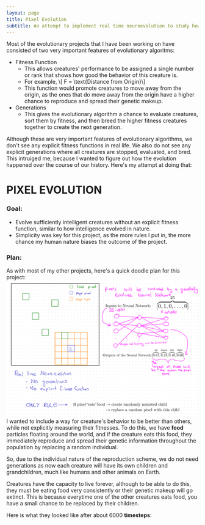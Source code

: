 ```yaml
---
layout: page
title: Pixel Evolution
subtitle: An attempt to implement real time neuroevolution to study how genetic evolution can create intelligence without explicit fitness functions and generations.
---
```


Most of the evolutionary projects that I have been working on have consisted of two very important features of evolutionary algoritms:
* Fitness Function
  * This allows creatures' performance to be assigned a single number or rank that shows how good the behavior of this creature is.
  * For example, \\[ F = \text{Distance from Origin}\\]
  * This function would promote creatures to move away from the origin, as the ones that do move away from the origin have a higher chance to reproduce and spread their genetic makeup.
* Generations
  * This gives the evolutionary algorithm a chance to evaluate creatures, sort them by fitness, and then breed the higher fitness creatures together to create the next generation.

Although these are very important features of evolutionary algorithms, we don't see any explicit fitness functions in real life. We also do not see any explicit generations where all creatures are stopped, evaluated, and bred. This intruiged me, because I wanted to figure out how the evolution happened over the course of our history. 
Here's my attempt at doing that:

# PIXEL EVOLUTION


### Goal:
* Evolve sufficiently intelligent creatures without an explicit fitness function, similar to how intelligence evolved in nature.
* Simplicity was key for this project, as the more rules I put in, the more chance my human nature biases the outcome of the project.

### Plan:
As with most of my other projects, here's a quick doodle plan for this project:
![pixel evolution plan](/img/pixel-evolution/plan.png)
I wanted to include a way for creature's behavior to be better than others, while not explicitly measuring their fitnesses. To do this, we have **food** particles floating around the world, and if the creature eats this food, they immediately reproduce and spread their genetic information throughout the population by replacing a random individual.

So, due to the individual nature of the reproduction scheme, we do not need generations as now each creature will have its own children and grandchildren, much like humans and other animals on Earth.

Creatures have the capacity to live forever, although to be able to do this, they must be eating food very consistently or their genetic makeup will go extinct. This is because everytime one of the other creatures eats food, you have a small chance to be replaced by their children. 

Here is what they looked like after about 6000 **timesteps**:
